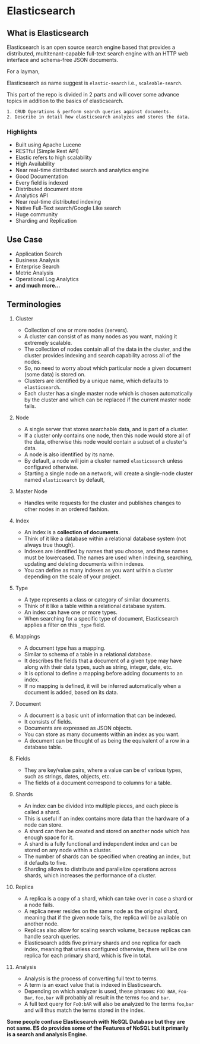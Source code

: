 # Elasticsearch

## What is Elasticsearch

Elasticsearch is an open source search engine based that provides a distributed, multitenant-capable full-text search engine with an HTTP web interface and schema-free JSON documents.

For a layman, 

Elasticsearch as name suggest is ```elastic-search``` i.e., ```scaleable-search```.

This part of the repo is divided in 2 parts and will cover some advance topics in addition to the basics of elasticsearch.

    1. CRUD Operations & perform search queries against documents.
    2. Describe in detail how elasticsearch analyzes and stores the data.

### Highlights

- Built using Apache Lucene
- RESTful (Simple Rest API)
- Elastic refers to high scalability
- High Availability
- Near real-time distributed search and analytics engine
- Good Documentation
- Every field is indexed
- Distributed document store
- Analytics API
- Near real-time distributed indexing
- Native Full-Text search/Google Like search
- Huge community
- Sharding and Replication

## Use Case

- Application Search
- Business Analysis
- Enterprise Search
- Metric Analysis
- Operational Log Analytics
- **and much more...**

## Terminologies

1. Cluster
    - Collection of one or more nodes (servers).
    - A cluster can consist of as many nodes as you want, making it extremely scalable.
    - The collection of nodes contain all of the data in the cluster, and the cluster provides indexing and search capability across all of the nodes.
    - So, no need to worry about which particular node a given document (some data) is stored on.
    - Clusters are identified by a unique name, which defaults to ```elasticsearch```.
    - Each cluster has a single master node which is chosen automatically by the cluster and which can be replaced if the current master node fails.

2. Node
    - A single server that stores searchable data, and is part of a cluster.
    - If a cluster only contains one node, then this node would store all of the data, otherwise this node would contain a subset of a cluster's data.
    - A node is also identified by its name.
    - By default, a node will join a cluster named ```elasticsearch``` unless configured otherwise.
    - Starting a single node on a network, will create a single-node cluster named ```elasticsearch``` by default,

3. Master Node
    - Handles write requests for the cluster and publishes changes to other nodes in an ordered fashion.

4. Index
    - An index is a **collection of documents**.
    - Think of it like a database within a relational database system (not always true though).
    - Indexes are identified by names that you choose, and these names must be lowercased. The names are used when indexing, searching, updating and deleting documents within indexes.
    - You can define as many indexes as you want within a cluster depending on the scale of your project.

5. Type
    - A type represents a class or category of similar documents.
    - Think of it like a table within a relational database system.
    - An index can have one or more types.
    - When searching for a specific type of document, Elasticsearch applies a filter on this ```_type``` field.

6. Mappings
    - A document type has a mapping.
    - Similar to schema of a table in a relational database.
    - It describes the fields that a document of a given type may have along with their data types, such as string, integer, date, etc.
    - It is optional to define a mapping before adding documents to an index.
    - If no mapping is defined, it will be inferred automatically when a document is added, based on its data.

7. Document
    - A document is a basic unit of information that can be indexed.
    - It consists of fields.
    - Documents are expressed as JSON objects.
    - You can store as many documents within an index as you want.
    - A document can be thought of as being the equivalent of a row in a database table.

8. Fields
    - They are key/value pairs, where a value can be of various types, such as strings, dates, objects, etc.
    - The fields of a document correspond to columns for a table.

9. Shards
    - An index can be divided into multiple pieces, and each piece is called a shard.
    - This is useful if an index contains more data than the hardware of a node can store.
    - A shard can then be created and stored on another node which has enough space for it.
    - A shard is a fully functional and independent index and can be stored on any node within a cluster.
    - The number of shards can be specified when creating an index, but it defaults to five.
    - Sharding allows to distribute and parallelize operations across shards, which increases the performance of a cluster.

10. Replica
    - A replica is a copy of a shard, which can take over in case a shard or a node fails.
    - A replica never resides on the same node as the original shard, meaning that if the given node fails, the replica will be available on another node.
    - Replicas also allow for scaling search volume, because replicas can handle search queries.
    - Elasticsearch adds five primary shards and one replica for each index, meaning that unless configured otherwise, there will be one replica for each primary shard, which is five in total.

11. Analysis
    - Analysis is the process of converting full text to terms.
    - A term is an exact value that is indexed in Elasticsearch.
    - Depending on which analyzer is used, these phrases: ```FOO BAR```, ```Foo-Bar```, ```foo,bar``` will probably all result in the terms ```foo``` and ```bar```.
    - A full text query for ```FoO:bAR``` will also be analyzed to the terms ```foo```,```bar``` and will thus match the terms stored in the index.

**Some people confuse Elasticsearch with NoSQL Database but they are not same. ES do provides some of the Features of NoSQL but it primarily is a search and analysis Engine.**